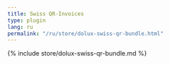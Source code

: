 ```yaml
---
title: Swiss QR-Invoices
type: plugin
lang: ru
permalink: "/ru/store/dolux-swiss-qr-bundle.html"
---
```


{% include store/dolux-swiss-qr-bundle.md %}
